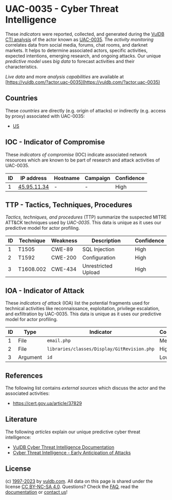 # UAC-0035 - Cyber Threat Intelligence

These _indicators_ were reported, collected, and generated during the [VulDB CTI analysis](https://vuldb.com/?kb.cti) of the actor known as [UAC-0035](https://vuldb.com/?actor.uac-0035). The _activity monitoring_ correlates data from social media, forums, chat rooms, and darknet markets. It helps to determine associated actors, specific activities, expected intentions, emerging research, and ongoing attacks. Our unique _predictive model_ uses _big data_ to forecast activities and their characteristics.

_Live data_ and more _analysis capabilities_ are available at [https://vuldb.com/?actor.uac-0035](https://vuldb.com/?actor.uac-0035)

## Countries

These _countries_ are directly (e.g. origin of attacks) or indirectly (e.g. access by proxy) associated with UAC-0035:

* [US](https://vuldb.com/?country.us)

## IOC - Indicator of Compromise

These _indicators of compromise_ (IOC) indicate associated network resources which are known to be part of research and attack activities of UAC-0035.

ID | IP address | Hostname | Campaign | Confidence
-- | ---------- | -------- | -------- | ----------
1 | [45.95.11.34](https://vuldb.com/?ip.45.95.11.34) | - | - | High

## TTP - Tactics, Techniques, Procedures

_Tactics, techniques, and procedures_ (TTP) summarize the suspected MITRE ATT&CK techniques used by _UAC-0035_. This data is unique as it uses our predictive model for actor profiling.

ID | Technique | Weakness | Description | Confidence
-- | --------- | -------- | ----------- | ----------
1 | T1505 | CWE-89 | SQL Injection | High
2 | T1592 | CWE-200 | Configuration | High
3 | T1608.002 | CWE-434 | Unrestricted Upload | High

## IOA - Indicator of Attack

These _indicators of attack_ (IOA) list the potential fragments used for technical activities like reconnaissance, exploitation, privilege escalation, and exfiltration by UAC-0035. This data is unique as it uses our predictive model for actor profiling.

ID | Type | Indicator | Confidence
-- | ---- | --------- | ----------
1 | File | `email.php` | Medium
2 | File | `libraries/classes/Display/GitRevision.php` | High
3 | Argument | `id` | Low

## References

The following list contains _external sources_ which discuss the actor and the associated activities:

* https://cert.gov.ua/article/37829

## Literature

The following _articles_ explain our unique predictive cyber threat intelligence:

* [VulDB Cyber Threat Intelligence Documentation](https://vuldb.com/?kb.cti)
* [Cyber Threat Intelligence - Early Anticipation of Attacks](https://www.scip.ch/en/?labs.20201022)

## License

(c) [1997-2023](https://vuldb.com/?kb.changelog) by [vuldb.com](https://vuldb.com/?kb.about). All data on this page is shared under the license [CC BY-NC-SA 4.0](https://creativecommons.org/licenses/by-nc-sa/4.0/). Questions? Check the [FAQ](https://vuldb.com/?kb.faq), read the [documentation](https://vuldb.com/?kb) or [contact us](https://vuldb.com/?contact)!
